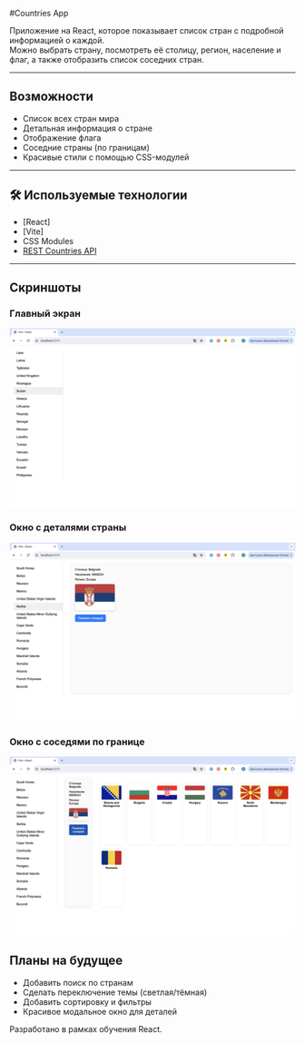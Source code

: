 #Countries App

Приложение на React, которое показывает список стран с подробной информацией о каждой.  
Можно выбрать страну, посмотреть её столицу, регион, население и флаг, а также отобразить список соседних стран.

---

## Возможности
- Список всех стран мира
- Детальная информация о стране
- Отображение флага
- Соседние страны (по границам)
- Красивые стили с помощью CSS-модулей

---

## 🛠️ Используемые технологии
- [React]
- [Vite]
- CSS Modules
- [REST Countries API](https://restcountries.com/)

---

## Скриншоты

### Главный экран
![Главный экран](./screenshots/main.png)

### Окно с деталями страны
![Детали страны](./screenshots/countryItem.png)

### Окно с соседями по границе
![Детали страны](./screenshots/neighbours.png)

## Планы на будущее

- Добавить поиск по странам
- Сделать переключение темы (светлая/тёмная)
- Добавить сортировку и фильтры
- Красивое модальное окно для деталей

Разработано в рамках обучения React.
